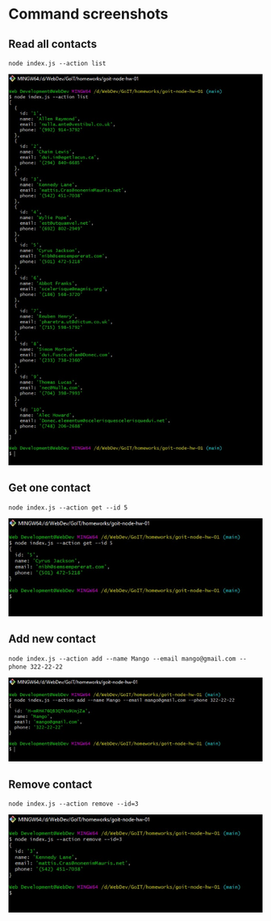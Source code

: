 # Command screenshots
## Read all contacts
```shell
node index.js --action list
```
 ![GitHub actions settings](./img/command-1.jpg)
 
 ## Get one contact
```shell
node index.js --action get --id 5
```
 ![GitHub actions settings](./img/command-2.jpg)
 
  ## Add new contact
```shell
node index.js --action add --name Mango --email mango@gmail.com --phone 322-22-22
```
 ![GitHub actions settings](./img/command-3.jpg)
 
   ## Remove contact
```shell
node index.js --action remove --id=3
```
 ![GitHub actions settings](./img/command-4.jpg)

